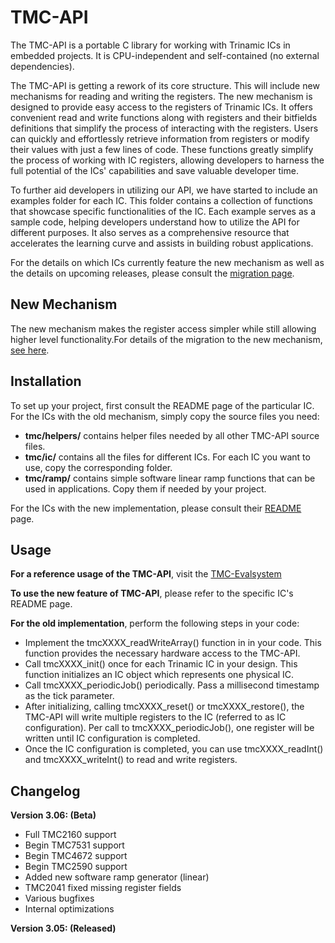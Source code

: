 # TMC-API

The TMC-API is a portable C library for working with Trinamic ICs in embedded projects.
It is CPU-independent and self-contained (no external dependencies).

The TMC-API is getting a rework of its core structure. This will include new mechanisms for reading and writing the registers. The new mechanism is designed to provide easy access to the registers of Trinamic ICs. It offers convenient read and write functions along with registers and their bitfields definitions that simplify the process of interacting with the registers. Users can quickly and effortlessly retrieve information from registers or modify their values with just a few lines of code. These functions greatly simplify the process of working with IC registers, allowing developers to harness the full potential of the ICs' capabilities and save valuable developer time.

To further aid developers in utilizing our API, we have started to include an examples folder for each IC. This folder contains a collection of functions that showcase specific functionalities of the IC. Each example serves as a sample code, helping developers understand how to utilize the API for different purposes. It also serves as a comprehensive resource that accelerates the learning curve and assists in building robust applications.

For the details on which ICs currently feature the new mechanism as well as the details on upcoming releases, please consult the [migration page](https://github.com/analogdevicesinc/TMC-API/issues/53).

## New Mechanism
The new mechanism  makes the register access simpler while still allowing higher level functionality.For details of the migration to the new mechanism, [see here](https://github.com/analogdevicesinc/TMC-API/issues/53).

## Installation
To set up your project, first consult the README page of the particular IC. For the ICs with the old mechanism, simply copy the source files you need:
- **tmc/helpers/** contains helper files needed by all other TMC-API source files.
- **tmc/ic/** contains all the files for different ICs. For each IC you want to use, copy the corresponding folder.
- **tmc/ramp/** contains simple software linear ramp functions that can be used in applications. Copy them if needed by your project.

For the ICs with the new implementation, please consult their [README](https://github.com/analogdevicesinc/TMC-API-Internal/blob/master/tmc/ic/TMC5272/README.md) page.

## Usage
**For a reference usage of the TMC-API**, visit the [TMC-Evalsystem](https://github.com/analogdevicesinc/TMC-EvalSystem)

**To use the new feature of TMC-API**, please refer to the specific IC's README page.

**For the old implementation**, perform the following steps in your code:
- Implement the tmcXXXX_readWriteArray() function in in your code. This function provides the necessary hardware access to the TMC-API.
- Call tmcXXXX_init() once for each Trinamic IC in your design. This function initializes an IC object which represents one physical IC.
- Call tmcXXXX_periodicJob() periodically. Pass a millisecond timestamp as the tick parameter.
- After initializing, calling tmcXXXX_reset() or tmcXXXX_restore(), the TMC-API will write multiple registers to the IC (referred to as IC configuration). Per call to tmcXXXX_periodicJob(), one register will be written until IC configuration is completed.
- Once the IC configuration is completed, you can use tmcXXXX_readInt() and tmcXXXX_writeInt() to read and write registers.

## Changelog
**Version 3.06: (Beta)**
- Full TMC2160 support
- Begin TMC7531 support
- Begin TMC4672 support
- Begin TMC2590 support
- Added new software ramp generator (linear)
- TMC2041 fixed missing register fields
- Various bugfixes
- Internal optimizations

**Version 3.05: (Released)**
